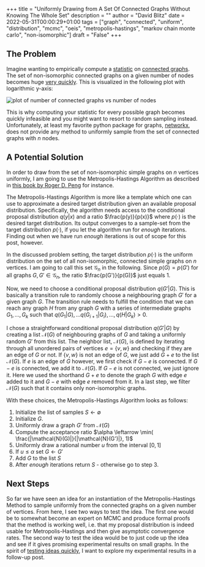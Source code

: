 +++
title = "Uniformly Drawing from A Set Of Connected Graphs Without Knowing The Whole Set"
description = ""
author = "David Blitz"
date = 2022-05-31T00:00:29+01:00
tags = ["graph", "connected", "uniform", "distribution", "mcmc", "oeis", "metropolis-hastings", "markov chain monte carlo", "non-isomorphic"]
draft = "False"
+++

## The Problem

Imagine wanting to empirically compute a [statistic](https://en.wikipedia.org/wiki/Statistic) on [connected graphs](https://en.wikipedia.org/wiki/Connectivity_%28graph_theory%29). The set of non-isomorphic connected graphs on a given number of nodes becomes huge [very quickly](https://oeis.org/A001349). This is visualized in the following plot with logarithmic y-axis:

![plot of number of connected graphs vs number of nodes](/images/2022-05-31-number_of_connected_graphs.svg)

This is why computing your statistic for every possible graph becomes quickly infeasible and you might want to resort to random sampling instead. Unfortunately, at least my favorite python package for graphs, [networkx](https://networkx.org/documentation/stable/reference/generators.html), does not provide any method to uniformly sample from the set of connected graphs with $n$ nodes.


## A Potential Solution

In order to draw from the set of non-isomorphic simple graphs on $n$ vertices uniformly, I am going to use the Metropolis-Hastings Algorithm as described in [this book by Roger D. Peng](https://bookdown.org/rdpeng/advstatcomp/metropolis-hastings.html) for instance. 

The Metropolis-Hastings Algorithm is more like a template which one can use to approximate a desired target distribution given an available proposal distribution. Specifically, the algorithm needs access to the conditional proposal distribution $q(y | x)$ and a ratio $\frac{p(y)}{p(x)}$ where $p(\cdot)$ is the desired target distribution. Its output converges to a sample-set from the target distribution $p(\cdot)$, if you let the algorithm run for *enough* iterations. Finding out when we have run *enough* iterations is out of scope for this post, however.


In the discussed problem setting, the target distribution $p(\cdot)$ is the uniform distribution on the set of all non-isomorphic, connected simple graphs on $n$ vertices. I am going to call this set $\mathcal{G}_n$ in the following. Since $p(G) = p(G')$ for all graphs $G, G' \in \mathcal{G}_n$, the ratio $\frac{p(G')}{p(G)}$ just equals $1$.

Now, we need to choose a conditional proposal distribution $q(G' | G)$. This is basically a transition rule to randomly choose a neighbouring graph $G'$ for a given graph $G$. The transition rule needs to fulfill the condition that we can reach any graph $H$ from any graph $G$ with a series of intermediate graphs $G_1, \dots, G_k$ such that $q(G_1 | G), \dots q(G_{i+1} | G_i), \dots, q(H | G_k) > 0$.


I chose a straightforward conditional proposal distribution $q(G' | G)$ by creating a list $\mathcal{N}(G)$ of neighbouring graphs of $G$ and taking a uniformly random $G'$ from this list. 
The neighbor list, $\mathcal{N}(G)$, is defined by iterating through all unordered pairs of vertices $e = \{ v, w \}$ and checking if they are an edge of $G$ or not. If $\{ v, w \}$ is not an edge of $G$, we just add $G + e$ to the list $\mathcal{N}(G)$. If $e$ is an edge of $G$ however, we first check if $G - e$ is connected. If $G - e$ is connected, we add it to $\mathcal{N}(G)$. If $G - e$ is not connected, we just ignore it. Here we used the shorthand $G + e$ to denote the graph $G$ with edge $e$ added to it and $G - e$ with edge $e$ removed from it.
In a last step, we filter $\mathcal{N}(G)$ such that it contains only non-isomorphic graphs.

With these choices, the Metropolis-Hastings Algorithm looks as follows:

1. Initialize the list of samples $S \leftarrow \emptyset$
2. Initialize $G$.
3. Uniformly draw a graph $G'$ from $\mathcal{N}(G)$
4. Compute the acceptance ratio $\alpha \leftarrow \min( \frac{|\mathcal{N}(G)|}{|\mathcal{N}(G')|}, 1)$
5. Uniformly draw a rational number $u$ from the interval $[0, 1]$
6. If $u \leq \alpha$ set $G \leftarrow G'$
7. Add $G$ to the list $S$
8. After *enough* iterations return $S$ - otherwise go to step 3.

## Next Steps

So far we have seen an idea for an instantiation of the Metropolis-Hastings Method to sample uniformly from the connected graphs on a given number of vertices. From here, I see two ways to test the idea. The first one would be to somewhat become an expert on MCMC and produce formal proofs that the method is working well, i.e. that my proposal distribution is indeed usable for Metropolis-Hastings and then give asymptotic convergence rates. The second way to test the idea would be to just code up the idea and see if it gives promising experimental results on small graphs. In the spirit of [testing ideas quickly](https://gregorygundersen.com/blog/2020/08/05/antifragile-ideas/), I want to explore my experimental results in a follow-up post.

